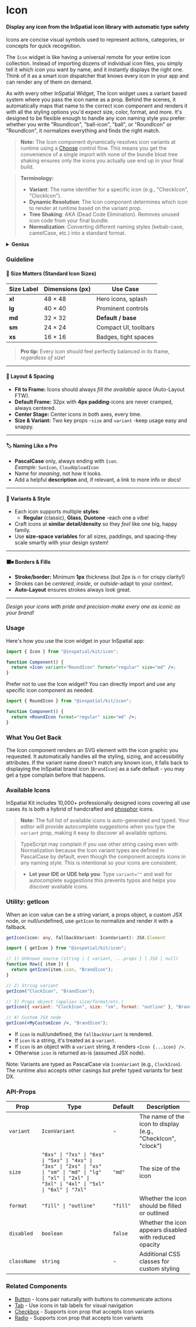 # Icon

#### Display any icon from the InSpatial icon library with automatic type safety

Icons are concise visual symbols used to represent actions, categories, or concepts for quick recognition.

The `Icon` widget is like having a universal remote for your entire icon collection. Instead of importing dozens of individual icon files, you simply tell it which icon you want by name, and it instantly displays the right one. Think of it as a smart icon dispatcher that knows every icon in your app and can render any of them on demand.

As with every other InSpatial Widget, The Icon widget uses a variant based system where you pass the icon name as a prop. Behind the scenes, it automatically maps that name to the correct icon component and renders it with all the styling options you'd expect size, color, format, and more. It's designed to be flexible enough to handle any icon naming style you prefer: whether you write "RoundIcon", "ball-icon", "ball", or "RoundIcon" or "RoundIcon", it normalizes everything and finds the right match.

> **Note:** The Icon component dynamically resolves icon variants at runtime using a [Choose]("./control-flow/choose.md") control flow. This means you get the convenience of a single import with none of the bundle bloat tree shaking ensures only the icons you actually use end up in your final build.

> **Terminology:**
>
> - **Variant**: The name identifier for a specific icon (e.g., "CheckIcon", "ClockIcon").
> - **Dynamic Resolution**: The Icon component determines which icon to render at runtime based on the variant prop.
> - **Tree Shaking**: AKA (Dead Code Elimination). Removes unused icon code from your final bundle.
> - **Normalization**: Converting different naming styles (kebab-case, camelCase, etc.) into a standard format.

<details>
  <summary><strong>Genius</strong></summary>

The Icon component uses a two stage resolution system:

1. **Name Normalization**: Converts any naming convention (kebab-case, snake_case, camelCase, PascalCase) into PascalCase with "Icon" suffix. This happens via `toPascalCase()` which strips hyphens/underscores/spaces, capitalizes word boundaries, and ensures the "Icon" suffix.

2. **Dynamic Mapping**: Builds a `Choose` component with cases for every exported icon. Each case compares the normalized variant name (case-insensitive) against registered icon component names. The first match renders; fallback is `BrandIcon` (InSpatial logo).

**Type Safety**: The `variant` prop is typed as `IconVariant`, a union of all available icon names auto-generated from the icon directory. This is regenerated before every publish minor and major version of `@inspatial/kit` via `deno task update:icon` command.

**Performance**: Despite being dynamic, tree shaking works because the Icon component imports from a static barrel (`@in/widget/icon/index.ts`). Unused icon components are eliminated at build time since each icon is a separate module.

**Exclusion Logic**: The Icon component explicitly excludes itself from the variant registry to prevent infinite recursion. See `isIconExport()` filter in `component.tsx`.

</details>

### Guideline

#### 📏 Size Matters (Standard Icon Sizes)

| Size Label | Dimensions (px) | Use Case             |
| ---------- | --------------- | -------------------- |
| **xl**     | 48 × 48         | Hero icons, splash   |
| **lg**     | 40 × 40         | Prominent controls   |
| **md**     | 32 × 32         | **Default / base**   |
| **sm**     | 24 × 24         | Compact UI, toolbars |
| **xs**     | 16 × 16         | Badges, tight spaces |

> **Pro tip:** Every icon should feel perfectly balanced in its frame, _regardless of size_!

---

#### 🧩 Layout & Spacing

- **Fit to Frame:** Icons should always _fill the available space_ (Auto-Layout FTW).
- **Default Frame:** 32px with **4px padding**-icons are never cramped, always centered.
- **Center Stage:** Center icons in both axes, every time.
- **Size & Variant:** Two key props -`size` and `variant` -keep usage easy and snappy.

---

#### 🏷 Naming Like a Pro

- **PascalCase** only, always ending with `Icon`.  
  _Example:_ `SunIcon`, `CloudUploadIcon`
- Name for _meaning_, not how it looks.
- Add a helpful **description** and, if relevant, a link to more info or docs!

---

#### 🪩 Variants & Style

- Each icon supports multiple **styles**:
  - **Regular** (classic), **Glass**, **Duotone** -each one a vibe!
- Craft icons at **similar detail/density** so they _feel_ like one big, happy family.
- Use **size-space variables** for all sizes, paddings, and spacing-they scale smartly with your design system!

---

#### ⬛️⏹ Borders & Fills

- **Stroke/border:** Minimum **1px** thickness (but 2px is 🔥 for crispy clarity!)
- Strokes can be _centered_, _inside_, or _outside_-adapt to your context.
- **Auto-Layout** ensures strokes always look great.

---

_Design your icons with pride and precision-make every one as iconic as your brand!_

### Usage

Here's how you use the icon widget in your InSpatial app:

```jsx
import { Icon } from "@inspatial/kit/icon";

function Component() {
  return <Icon variant="RoundIcon" format="regular" size="md" />;
}
```

Prefer not to use the Icon widget? You can directly import and use any specific icon component as needed.

```jsx
import { RoundIcon } from "@inspatial/kit/icon";

function Component() {
  return <RoundIcon format="regular" size="md" />;
}
```

### What You Get Back

The Icon component renders an SVG element with the icon graphic you requested. It automatically handles all the styling, sizing, and accessibility attributes. If the variant name doesn't match any known icon, it falls back to displaying the InSpatial brand icon (`BrandIcon`) as a safe default - you may get a type complain before that happens.

### Available Icons

InSpatial Kit includes 10,000+ professionally designed icons covering all use cases its is both a hybrid of handcrafted and [phosphor]("https://phosphoricons.com/") icons.

> **Note:** The full list of available icons is auto-generated and typed. Your editor will provide autocomplete suggestions when you type the `variant` prop, making it easy to discover all available options.

> TypeScript may complain if you use other string casing even with Normalization because the Icon variant types are defined in PascalCase by default, even though the component accepts icons in any naming style. This is intentional so your icons are consistent.

> - **Let your IDE or UDE help you**: Type `variant=""` and wait for autocomplete suggestions this prevents typos and helps you discover available icons.

### Utility: getIcon

When an icon value can be a string variant, a props object, a custom JSX node, or null/undefined, use `getIcon` to normalize and render it with a fallback.

```ts
getIcon(icon: any, fallbackVariant: IconVariant): JSX.Element
```

```jsx
import { getIcon } from "@inspatial/kit/icon";

// 1) Unknown source (string | { variant, ...props } | JSX | null)
function Row({ item }) {
  return getIcon(item.icon, "BrandIcon");
}

// 2) String variant
getIcon("ClockIcon", "BrandIcon");

// 3) Props object (applies size/format/etc.)
getIcon({ variant: "ClockIcon", size: "sm", format: "outline" }, "BrandIcon");

// 4) Custom JSX node
getIcon(<MyCustomIcon />, "BrandIcon");
```

- If `icon` is null/undefined, the `fallbackVariant` is rendered.
- If `icon` is a string, it's treated as a `variant`.
- If `icon` is an object with a `variant` string, it renders `<Icon {...icon} />`.
- Otherwise `icon` is returned as-is (assumed JSX node).

Note: Variants are typed as PascalCase via `IconVariant` (e.g., `ClockIcon`). The runtime also accepts other casings but prefer typed variants for best DX.

### API-Props

| Prop        | Type                                                                                                                                                        | Default  | Description                                                  |
| ----------- | ----------------------------------------------------------------------------------------------------------------------------------------------------------- | -------- | ------------------------------------------------------------ |
| `variant`   | `IconVariant`                                                                                                                                               | -        | The name of the icon to display (e.g., "CheckIcon", "clock") |
| `size`      | `"8xs" \| "7xs" \| "6xs" \| "5xs" \| "4xs" \| "3xs" \| "2xs" \| "xs" \| "sm" \| "md" \| "lg" \| "xl" \| "2xl" \| "3xl" \| "4xl" \| "5xl" \| "6xl" \| "7xl"` | `"md"`   | The size of the icon                                         |
| `format`    | `"fill" \| "outline"`                                                                                                                                       | `"fill"` | Whether the icon should be filled or outlined                |
| `disabled`  | `boolean`                                                                                                                                                   | `false`  | Whether the icon appears disabled with reduced opacity       |
| `className` | `string`                                                                                                                                                    | -        | Additional CSS classes for custom styling                    |

### Related Components

- [Button](/1.%20graphical-user-interface/widgets-components/button/button.md) - Icons pair naturally with buttons to communicate actions
- [Tab](/1.%20graphical-user-interface/widgets-components/tab/tab.md) - Use icons in tab labels for visual navigation
- [Checkbox](/1.%20graphical-user-interface/widgets-components/checkbox/checkbox.md) - Supports icon prop that accepts Icon variants
- [Radio](/1.%20graphical-user-interface/widgets-components/radio/radio.md) - Supports icon prop that accepts Icon variants
